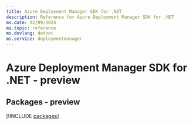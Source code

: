 ```yaml
---
title: Azure Deployment Manager SDK for .NET
description: Reference for Azure Deployment Manager SDK for .NET
ms.date: 02/09/2024
ms.topic: reference
ms.devlang: dotnet
ms.service: deploymentmanager
---
```

# Azure Deployment Manager SDK for .NET - preview
## Packages - preview
[!INCLUDE [packages](deployment-manager-index.md)]